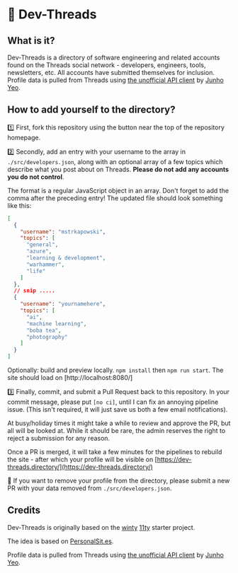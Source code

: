 # :thread: Dev-Threads

## What is it?

Dev-Threads is a directory of software engineering and related accounts found on the Threads social network - developers, engineers, tools, newsletters, etc. All accounts have submitted themselves for inclusion. Profile data is pulled from Threads using [the unofficial API client](https://github.com/junhoyeo/threads-api) by [Junho Yeo](https://junho.io/).

## How to add yourself to the directory?

:one: First, fork this repository using the button near the top of the repository homepage.

:two: Secondly, add an entry with your username to the array in `./src/developers.json`, along with an optional array of a few topics which describe what you post about on Threads. **Please do not add any accounts you do not control**.

The format is a regular JavaScript object in an array. Don't forget to add the comma after the preceding entry!
The updated file should look something like this:

```JSON
[
  {
    "username": "mstrkapowski",
    "topics": [
      "general",
      "azure",
      "learning & development",
      "warhammer",
      "life"
    ]
  },
  // snip .....
  {
    "username": "yournamehere",
    "topics": [
      "ai",
      "machine learning",
      "boba tea",
      "photography"
    ]
  }
]

```

Optionally: build and preview locally. `npm install` then `npm run start`. The site should load on [http://localhost:8080/]

:three: Finally, commit, and submit a Pull Request back to this repository. In your commit message, please put `[no ci]`, until I can fix an annoying pipeline issue. (This isn't required, it will just save us both a few email notifications).

At busy/holiday times it might take a while to review and approve the PR, but all will be looked at. While it should be rare, the admin reserves the right to reject a submission for any reason.

Once a PR is merged, it will take a few minutes for the pipelines to rebuild the site - after which your profile will be visible on [https://dev-threads.directory/](https://dev-threads.directory/)

:no_pedestrians: If you want to remove your profile from the directory, please submit a new PR with your data removed from `./src/developers.json`.

## Credits

Dev-Threads is originally based on the [winty](https://github.com/distantcam/windty/) [11ty](https://www.11ty.dev/) starter project.

The idea is based on [PersonalSit.es](https://personalsit.es/).

Profile data is pulled from Threads using [the unofficial API client](https://github.com/junhoyeo/threads-api) by [Junho Yeo](https://junho.io/).

